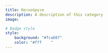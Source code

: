 ```yaml
---
title: Καινούργια
description: A description of this category
image:

# Badge style
style:
    background: "#fca607"
    color: "#fff    "
---
```

